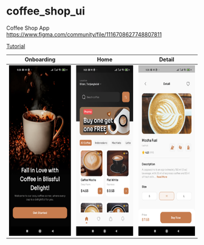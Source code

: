 # coffee_shop_ui

Coffee Shop App  
https://www.figma.com/community/file/1116708627748807811

[Tutorial]()

|                         Onboarding                         |                         Home                         |                         Detail                         |
| :--------------------------------------------------------: | :--------------------------------------------------: | :----------------------------------------------------: |
| <img src="screenshot/onboarding.png" style="height:450px"> | <img src="screenshot/home.png" style="height:450px"> | <img src="screenshot/detail.png" style="height:450px"> |
